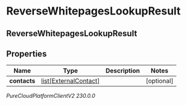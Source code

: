 # ReverseWhitepagesLookupResult

## ReverseWhitepagesLookupResult

## Properties

|Name | Type | Description | Notes|
|------------ | ------------- | ------------- | -------------|
| **contacts** | [list[ExternalContact]](ExternalContact) |  | [optional] |



_PureCloudPlatformClientV2 230.0.0_
